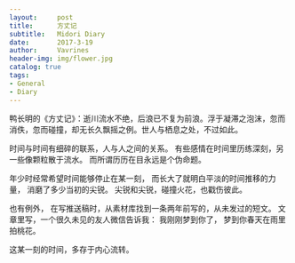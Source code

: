 ```yaml
---
layout:     post
title:      方丈记
subtitle:   Midori Diary
date:       2017-3-19
author:     Vavrines
header-img: img/flower.jpg
catalog: true
tags:
- General
- Diary
---
```


鸭长明的《方丈记》：逝川流水不绝，后浪已不复为前浪。浮于凝滞之泡沫，忽而消佚，忽而碰撞，却无长久飘摇之例。世人与栖息之处，不过如此。

时间与时间有细碎的联系，人与人之间的关系。
有些感情在时间里历练深刻，另一些像颗粒散于流水。
而所谓历历在目永远是个伪命题。

年少时经常希望时间能够停止在某一刻，
而长大了就明白平淡的时间推移的力量，
消磨了多少当初的尖锐。
尖锐和尖锐，碰撞火花，也戳伤彼此。

也有例外，
在写推送稿时，从素材库找到一条两年前写的，从未发过的短文。
文章里写，一个很久未见的友人微信告诉我：
我刚刚梦到你了，
梦到你春天在雨里拍桃花。

这某一刻的时间，多存于内心流转。
